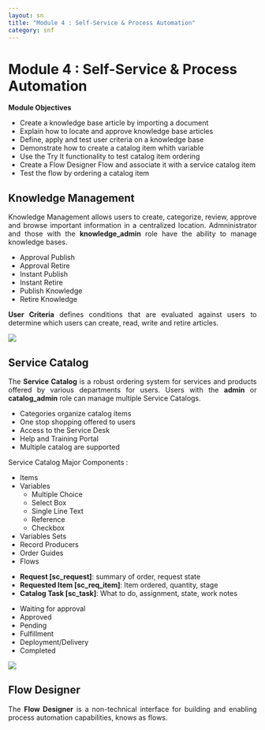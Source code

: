 ```yaml
---
layout: sn
title: "Module 4 : Self-Service & Process Automation"
category: snf
---
```


<h1>Module 4 : Self-Service & Process Automation</h1>

<p style="text-align: justify;"><strong>Module Objectives</strong></p>

<ul>
  <li>Create a knowledge base article by importing a document</li>
  <li>Explain how to locate and approve knowledge base articles</li>
  <li>Define, apply and test user criteria on a knowledge base</li>
  <li>Demonstrate how to create a catalog item whith variable</li>
  <li>Use the Try It functionality to test catalog item ordering</li>
  <li>Create a Flow Designer Flow and associate it with a service catalog item</li>
  <li>Test the flow by ordering a catalog item</li>
</ul>

<h2>Knowledge Management</h2>

<p style="text-align: justify;">
    Knowledge Management allows users to create, categorize, review, approve and browse important information in a centralized location. Admninistrator and those with the <strong>knowledge_admin</strong> role have the ability to manage knowledge bases.
</p>

<ul>
  <li>Approval Publish</li>
  <li>Approval Retire</li>
  <li>Instant Publish</li>
  <li>Instant Retire</li>
  <li>Publish Knowledge</li>
  <li>Retire Knowledge</li>
</ul>

<p style="text-align: justify;">
    <strong>User Criteria</strong> defines conditions that are evaluated against users to determine which users can create, read, write and retire articles.
</p>

<img src="https://greglejeune.github.io/ebook/img/SNFundamentals4-1.png">

<h2>Service Catalog</h2>

<p style="text-align: justify;">
    The <strong>Service Catalog</strong> is a robust ordering system for services and products offered by various departments for users. Users with the <strong>admin</strong> or <strong>catalog_admin</strong> role can manage multiple Service Catalogs.
</p>

<ul>
  <li>Categories organize catalog items</li>
  <li>One stop shopping offered to users</li>
  <li>Access to the Service Desk</li>
  <li>Help and Training Portal</li>
  <li>Multiple catalog are supported</li>
</ul>

<p style="text-align: justify;">
    Service Catalog Major Components :
</p>

<ul>
  <li>Items</li>
  <li>
    Variables
    <ul>
      <li>Multiple Choice</li>
      <li>Select Box</li>
      <li>Single Line Text</li>
      <li>Reference</li>
      <li>Checkbox</li>
    </ul>
  </li>
  <li>Variables Sets</li>
  <li>Record Producers</li>
  <li>Order Guides</li>
  <li>Flows</li>
</ul>

<ul>
  <li><strong>Request [sc_request]</strong>: summary of order, request state</li>
  <li><strong>Requested Item [sc_req_item]</strong>: Item ordered, quantity, stage</li>
  <li><strong>Catalog Task [sc_task]</strong>: What to do, assignment, state, work notes</li>
</ul>

<ul>
  <li>Waiting for approval</li>
  <li>Approved</li>
  <li>Pending</li>
  <li>Fulfillment</li>
  <li>Deployment/Delivery</li>
  <li>Completed</li>
</ul>

<img src="https://greglejeune.github.io/ebook/img/SNFundamentals4-2.png">

<h2>Flow Designer</h2>

<p style="text-align: justify;">
    The <strong>Flow Designer</strong> is a non-technical interface for building and enabling process automation capabilities, knows as flows.
</p>
